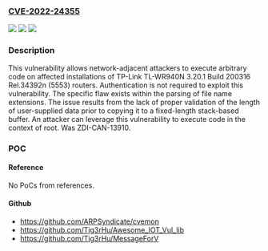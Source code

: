 ### [CVE-2022-24355](https://cve.mitre.org/cgi-bin/cvename.cgi?name=CVE-2022-24355)
![](https://img.shields.io/static/v1?label=Product&message=TL-WR940N&color=blue)
![](https://img.shields.io/static/v1?label=Version&message=n%2Fa&color=blue)
![](https://img.shields.io/static/v1?label=Vulnerability&message=CWE-121%3A%20Stack-based%20Buffer%20Overflow&color=brighgreen)

### Description

This vulnerability allows network-adjacent attackers to execute arbitrary code on affected installations of TP-Link TL-WR940N 3.20.1 Build 200316 Rel.34392n (5553) routers. Authentication is not required to exploit this vulnerability. The specific flaw exists within the parsing of file name extensions. The issue results from the lack of proper validation of the length of user-supplied data prior to copying it to a fixed-length stack-based buffer. An attacker can leverage this vulnerability to execute code in the context of root. Was ZDI-CAN-13910.

### POC

#### Reference
No PoCs from references.

#### Github
- https://github.com/ARPSyndicate/cvemon
- https://github.com/Tig3rHu/Awesome_IOT_Vul_lib
- https://github.com/Tig3rHu/MessageForV


